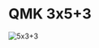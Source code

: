 # QMK 3x5+3

![5x3+3](https://user-images.githubusercontent.com/14233263/191086863-c11fdd37-b938-4c3a-832e-43e393096a10.png)
